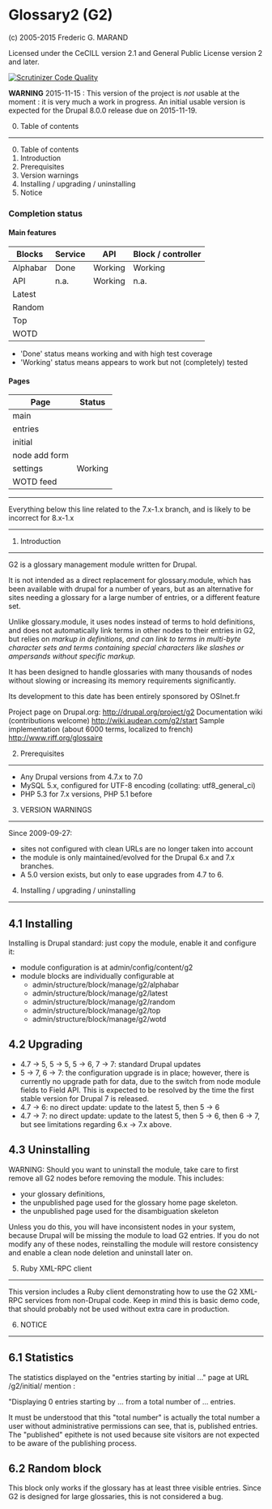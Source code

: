 Glossary2 (G2)
==============

(c) 2005-2015 Frederic G. MARAND
 
Licensed under the CeCILL version 2.1 and General Public License version 2 and later.

[![Scrutinizer Code Quality](https://scrutinizer-ci.com/g/FGM/g2/badges/quality-score.png?b=8.x-1.x)](https://scrutinizer-ci.com/g/FGM/g2/?branch=8.x-1.x)

**WARNING** 2015-11-15 : This version of the project is _not_ usable at the 
  moment : it is very much a work in progress. An initial usable version is 
  expected for the Drupal 8.0.0 release due on 2015-11-19.
  
  

0. Table of contents
--------------------

  0. Table of contents
  1. Introduction
  2. Prerequisites
  3. Version warnings
  4. Installing / upgrading / uninstalling
  5. Notice

### Completion status 
#### Main features

| Blocks    | Service     | API       | Block / controller  |
|-----------|-------------|-----------|---------------------|
| Alphabar  | Done        | Working   | Working             |
| API       | n.a.        | Working   | n.a.                |
| Latest    |             |           |                     | 
| Random    |             |           |                     | 
| Top       |             |           |                     | 
| WOTD      |             |           |                     | 

* 'Done' status means working and with high test coverage
* 'Working' status means appears to work but not (completely) tested

#### Pages

| Page          | Status
|---------------|-------------------------------------------|
| main          |                                           |
| entries       |                                           |
| initial       |                                           |
| node add form |                                           |
| settings      | Working                                   |
| WOTD feed     |                                           |

---

Everything below this line related to the 7.x-1.x branch, and is likely to be
incorrect for 8.x-1.x
 
---

1. Introduction
---------------

G2 is a glossary management module written for Drupal.

It is not intended as a direct replacement for glossary.module, which has been 
available with drupal for a number of years, but as an alternative for sites 
needing a glossary for a large number of entries, or a different feature set.

Unlike glossary.module, it uses nodes instead of terms to hold  definitions, and 
does not automatically link terms in other nodes to their entries in G2, but 
relies on <dfn> markup in definitions, and can link to terms in multi-byte 
character sets and terms containing special characters like slashes or 
ampersands without specific markup.

It has been designed to handle glossaries with many thousands of nodes without 
slowing or increasing its memory requirements significantly.

Its development to this date has been entirely sponsored by OSInet.fr


Project page on Drupal.org:
        http://drupal.org/project/g2
Documentation wiki (contributions welcome)
        http://wiki.audean.com/g2/start
Sample implementation (about 6000 terms, localized to french)
        http://www.riff.org/glossaire

2. Prerequisites
----------------

  * Any Drupal versions from 4.7.x to 7.0
  * MySQL 5.x, configured for UTF-8 encoding (collating: utf8_general_ci)
  * PHP 5.3 for 7.x versions, PHP 5.1 before

3. VERSION WARNINGS
-------------------

Since 2009-09-27:
- sites not configured with clean URLs are no longer taken into account
- the module is only maintained/evolved for the Drupal 6.x and 7.x branches.
- A 5.0 version exists, but only to ease upgrades from 4.7 to 6.

4. Installing / upgrading / uninstalling
----------------------------------------
4.1 Installing
--------------

Installing is Drupal standard: just copy the module, enable it and configure it:
- module configuration is at admin/config/content/g2
- module blocks are individually configurable at
  - admin/structure/block/manage/g2/alphabar
  - admin/structure/block/manage/g2/latest
  - admin/structure/block/manage/g2/random
  - admin/structure/block/manage/g2/top
  - admin/structure/block/manage/g2/wotd
  
4.2 Upgrading
-------------
 
- 4.7 -> 5, 5 -> 5, 5 -> 6, 7 -> 7: standard Drupal updates
- 5 -> 7, 6 -> 7: the configuration upgrade is in place; however, there is
  currently no upgrade path for data, due to the switch from node module fields 
  to Field API. This is expected to be resolved by the time the first stable 
  version for Drupal 7 is released.
- 4.7 -> 6: no direct update: update to the latest 5, then 5 -> 6
- 4.7 -> 7: no direct update: update to the latest 5, then 5 -> 6, then 6 -> 7, 
  but see limitations regarding 6.x -> 7.x above.

4.3 Uninstalling
----------------

WARNING: Should you want to uninstall the module, take care to first remove
all G2 nodes before removing the module. This includes:

- your glossary definitions,
- the unpublished page used for the glossary home page skeleton.
- the unpublished page used for the disambiguation skeleton

Unless you do this, you will have inconsistent nodes in your system, because
Drupal will be missing the module to load G2 entries. If you do not modify
any of these nodes, reinstalling the module will restore consistency and
enable a clean node deletion and uninstall later on.

5. Ruby XML-RPC client
----------------------

This version includes a Ruby client demonstrating how to use the G2
XML-RPC services from non-Drupal code. Keep in mind this is basic demo
code, that should probably not be used without extra care in production.

6. NOTICE
---------

6.1 Statistics
--------------

The statistics displayed on the "entries starting by initial ..." page
at URL <drupal>/g2/initial/<some initial segment> mention :

"Displaying 0 entries starting by ... from a total number of ... entries.

It must be understood that this "total number" is actually the total number
a user without administrative permissions can see, that is, published entries.
The "published" epithete is not used because site visitors are not expected
to be aware of the publishing process.

6.2 Random block
----------------

This block only works if the glossary has at least three visible entries.
Since G2 is designed for large glossaries, this is not considered a bug.
